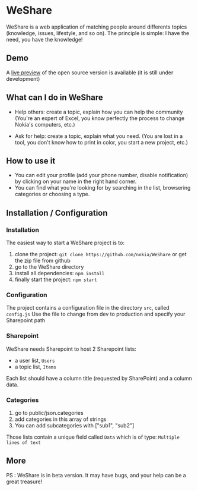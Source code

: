 # WeShare

WeShare is a web application of matching people around differents topics (knowledge, issues, lifestyle, and so on). The principle is simple: I have the need, you have the knowledge!

## Demo

A [live preview](https://nokia.github.io/WeShare/index.aspx "The Open Source WeShare") of the open source version is available (it is still under development)

## What can I do in WeShare

- Help others: create a topic, explain how you can help the community (You're an expert of Excel, you know perfectly the process to change Nokia's computers, etc.)

- Ask for help: create a topic, explain what you need. (You are lost in a tool, you don't know how to print in color, you start a new project, etc.)

## How to use it
- You can edit your profile (add your phone number, disable notification) by clicking on your name in the right hand corner.
- You can find what you're looking for by searching in the list, browsering categories or choosing a type.

## Installation / Configuration
### Installation
The easiest way to start a WeShare project is to:
1. clone the project: `git clone https://github.com/nokia/WeShare` or get the zip file from github
2. go to the WeShare directory
3. install all dependencies: `npm install`
4. finally start the project: `npm start`

### Configuration
The project contains a configuration file in the directory `src`, called `config.js`
Use the file to change from dev to production and specify your Sharepoint path

### Sharepoint
WeShare needs Sharepoint to host 2 Sharepoint lists:
- a user list, `Users`
- a topic list, `Items`

Each list should have a column title (requested by SharePoint) and a column data.

### Categories
1. go to public/json.categories
2. add categories in this array of strings
3. You can add subcategories with ["sub1", "sub2"]

Those lists contain a unique field called `Data` which is of type: `Multiple lines of text`

## More

PS : WeShare is in beta version. It may have bugs, and your help can be a great treasure! 
